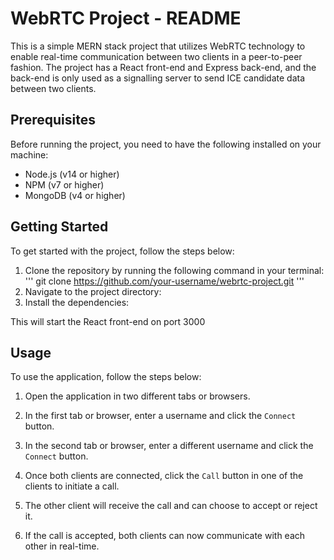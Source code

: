 # WebRTC Project - README

This is a simple MERN stack project that utilizes WebRTC technology to enable real-time communication between two clients in a peer-to-peer fashion. The project has a React front-end and Express back-end, and the back-end is only used as a signalling server to send ICE candidate data between two clients.

## Prerequisites

Before running the project, you need to have the following installed on your machine:

- Node.js (v14 or higher)
- NPM (v7 or higher)
- MongoDB (v4 or higher)

## Getting Started

To get started with the project, follow the steps below:

1. Clone the repository by running the following command in your terminal:
'''
git clone https://github.com/your-username/webrtc-project.git
'''
2. Navigate to the project directory:
3. Install the dependencies:




This will start the React front-end on port 3000
## Usage

To use the application, follow the steps below:

1. Open the application in two different tabs or browsers.

2. In the first tab or browser, enter a username and click the `Connect` button.

3. In the second tab or browser, enter a different username and click the `Connect` button.

4. Once both clients are connected, click the `Call` button in one of the clients to initiate a call.

5. The other client will receive the call and can choose to accept or reject it.

6. If the call is accepted, both clients can now communicate with each other in real-time.
